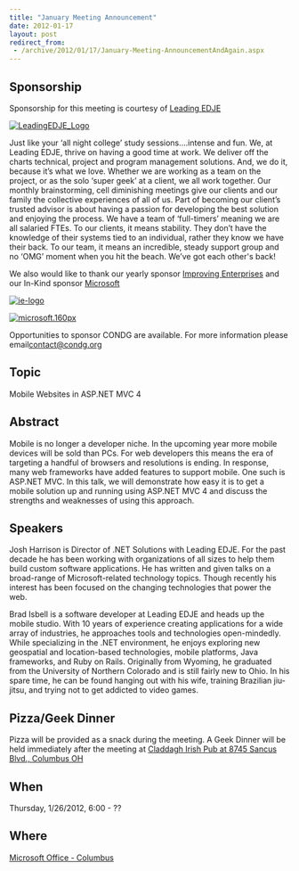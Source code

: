 ```yaml
---
title: "January Meeting Announcement"
date: 2012-01-17
layout: post
redirect_from:
 - /archive/2012/01/17/January-Meeting-AnnouncementAndAgain.aspx
---
```


## Sponsorship

Sponsorship for this meeting is courtesy of [Leading EDJE](http://www.leadingedje.com/)

[![LeadingEDJE_Logo](http://leadingedje.com/images/leading-edje_logo.png "LeadingEDJE_Logo")](http://leadingedje.com/images/leading-edje_logo.png)

Just like your ‘all night college’ study sessions….intense and fun. We, at Leading EDJE, thrive on having a good time at work. We deliver off the charts technical, project and program management solutions. And, we do it, because it’s what we love. Whether we are working as a team on the project, or as the solo ‘super geek’ at a client, we all work together. Our monthly brainstorming, cell diminishing meetings give our clients and our family the collective experiences of all of us. Part of becoming our client’s trusted advisor is about having a passion for developing the best solution and enjoying the process. We have a team of ‘full-timers’ meaning we are all salaried FTEs. To our clients, it means stability. They don’t have the knowledge of their systems tied to an individual, rather they know we have their back. To our team, it means an incredible, steady support group and no ‘OMG’ moment when you hit the beach. We’ve got each other's back!

We also would like to thank our yearly sponsor [Improving Enterprises](http://www.improvingenterprises.com/) and our In-Kind sponsor [Microsoft](http://msdn.microsoft.com/en-us/default.aspx)

[![ie-logo](http://condg.org/images/condg_org/Windows-Live-Writer/February-Meeting-Announcement_BD2C/ie-logo_thumb.jpg "ie-logo")](http://condg.org/images/condg_org/Windows-Live-Writer/February-Meeting-Announcement_BD2C/ie-logo_2.jpg)

[![microsoft.160px](http://condg.org/images/condg_org/WindowsLiveWriter/JuneMeetingAnnouncement_C169/microsoft.160px_thumb_1.png "microsoft.160px")](http://condg.org/images/condg_org/WindowsLiveWriter/JuneMeetingAnnouncement_C169/microsoft.160px_4.png)

Opportunities to sponsor CONDG are available. For more information please email[contact@condg.org](mailto:contact@condg.org)

## Topic

Mobile Websites in ASP.NET MVC 4

## Abstract

Mobile is no longer a developer niche. In the upcoming year more mobile devices will be sold than PCs. For web developers this means the era of targeting a handful of browsers and resolutions is ending. In response, many web frameworks have added features to support mobile. One such is ASP.NET MVC. In this talk, we will demonstrate how easy it is to get a mobile solution up and running using ASP.NET MVC 4 and discuss the strengths and weaknesses of using this approach.

## Speakers

Josh Harrison is Director of .NET Solutions with Leading EDJE. For the past decade he has been working with organizations of all sizes to help them build custom software applications. He has written and given talks on a broad-range of Microsoft-related technology topics. Though recently his interest has been focused on the changing technologies that power the web.

Brad Isbell is a software developer at Leading EDJE and heads up the mobile studio. With 10 years of experience creating applications for a wide array of industries, he approaches tools and technologies open-mindedly. While specializing in the .NET environment, he enjoys exploring new geospatial and location-based technologies, mobile platforms, Java frameworks, and Ruby on Rails. Originally from Wyoming, he graduated from the University of Northern Colorado and is still fairly new to Ohio. In his spare time, he can be found hanging out with his wife, training Brazilian jiu-jitsu, and trying not to get addicted to video games.

## Pizza/Geek Dinner

Pizza will be provided as a snack during the meeting. A Geek Dinner will be held immediately after the meeting at [Claddagh Irish Pub at 8745 Sancus Blvd., Columbus OH](http://www.bing.com/local/details.aspx?lid=YN671x11725012&amp;qt=yp&amp;what=claddagh&amp;where=Columbus,+Ohio&amp;s_cid=ansPhBkYp02&amp;mkt=en-us&amp;q=claddagh&amp;FORM=LARE)

## When

Thursday, 1/26/2012, 6:00 - ??

## Where

 [Microsoft Office - Columbus](http://maps.google.com/maps?f=q&amp;hl=en&amp;q=8800+Lyra+Dr.+Columbus,+OH+43240&amp;om=1)